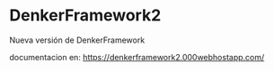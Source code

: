 # DenkerFramework2
Nueva versión de DenkerFramework


documentacion en:  https://denkerframework2.000webhostapp.com/
